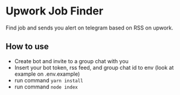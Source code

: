 # Upwork Job Finder

Find job and sends you alert on telegram based on RSS on upwork.

## How to use
- Create bot and invite to a group chat with you
- Insert your bot token, rss feed, and group chat id to env (look at example on .env.example)
- run command ```yarn install```
- run command ```node index```
